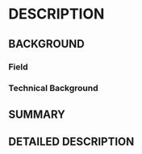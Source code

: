 # DESCRIPTION

## BACKGROUND

### Field

### Technical Background

## SUMMARY

## DETAILED DESCRIPTION

